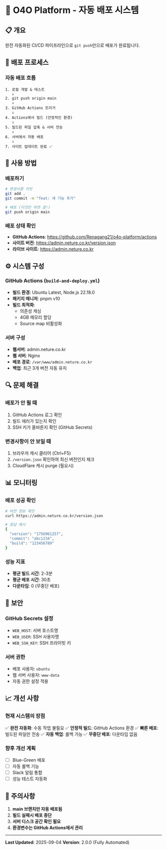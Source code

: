 # 🚀 O4O Platform - 자동 배포 시스템

## 📋 개요
완전 자동화된 CI/CD 파이프라인으로 `git push`만으로 배포가 완료됩니다.

## 🔄 배포 프로세스

### 자동 배포 흐름
```
1. 로컬 개발 & 테스트
   ↓
2. git push origin main
   ↓
3. GitHub Actions 트리거
   ↓
4. Actions에서 빌드 (안정적인 환경)
   ↓
5. 빌드된 파일 압축 & 서버 전송
   ↓
6. 서버에서 자동 배포
   ↓
7. 사이트 업데이트 완료 ✅
```

## 🎯 사용 방법

### 배포하기
```bash
# 변경사항 커밋
git add .
git commit -m "feat: 새 기능 추가"

# 배포 (이것만 하면 끝!)
git push origin main
```

### 배포 상태 확인
- **GitHub Actions**: https://github.com/Renagang21/o4o-platform/actions
- **사이트 버전**: https://admin.neture.co.kr/version.json
- **라이브 사이트**: https://admin.neture.co.kr

## ⚙️ 시스템 구성

### GitHub Actions (`build-and-deploy.yml`)
- **빌드 환경**: Ubuntu Latest, Node.js 22.18.0
- **패키지 매니저**: pnpm v10
- **빌드 최적화**:
  - 의존성 캐싱
  - 4GB 메모리 할당
  - Source map 비활성화

### 서버 구성
- **웹서버**: admin.neture.co.kr
- **웹 서버**: Nginx
- **배포 경로**: `/var/www/admin.neture.co.kr`
- **백업**: 최근 3개 버전 자동 유지

## 🔍 문제 해결

### 배포가 안 될 때
1. GitHub Actions 로그 확인
2. 빌드 에러가 있는지 확인
3. SSH 키가 올바른지 확인 (GitHub Secrets)

### 변경사항이 안 보일 때
1. 브라우저 캐시 클리어 (Ctrl+F5)
2. `/version.json` 확인하여 최신 버전인지 체크
3. CloudFlare 캐시 purge (필요시)

## 📊 모니터링

### 배포 성공 확인
```bash
# 버전 정보 확인
curl https://admin.neture.co.kr/version.json

# 응답 예시
{
  "version": "1756961257",
  "commit": "abc1234",
  "build": "123456789"
}
```

### 성능 지표
- **평균 빌드 시간**: 2-3분
- **평균 배포 시간**: 30초
- **다운타임**: 0 (무중단 배포)

## 🔐 보안

### GitHub Secrets 설정
- `WEB_HOST`: 서버 호스트명
- `WEB_USER`: SSH 사용자명
- `WEB_SSH_KEY`: SSH 프라이빗 키

### 서버 권한
- 배포 사용자: `ubuntu`
- 웹 서버 사용자: `www-data`
- 자동 권한 설정 적용

## 📈 개선 사항

### 현재 시스템의 장점
✅ **완전 자동화**: 수동 작업 불필요
✅ **안정적 빌드**: GitHub Actions 환경
✅ **빠른 배포**: 빌드된 파일만 전송
✅ **자동 백업**: 롤백 가능
✅ **무중단 배포**: 다운타임 없음

### 향후 개선 계획
- [ ] Blue-Green 배포
- [ ] 자동 롤백 기능
- [ ] Slack 알림 통합
- [ ] 성능 테스트 자동화

## 📝 주의사항

1. **main 브랜치만 자동 배포됨**
2. **빌드 실패시 배포 중단**
3. **서버 디스크 공간 확인 필요**
4. **환경변수는 GitHub Actions에서 관리**

---

**Last Updated**: 2025-09-04
**Version**: 2.0.0 (Fully Automated)